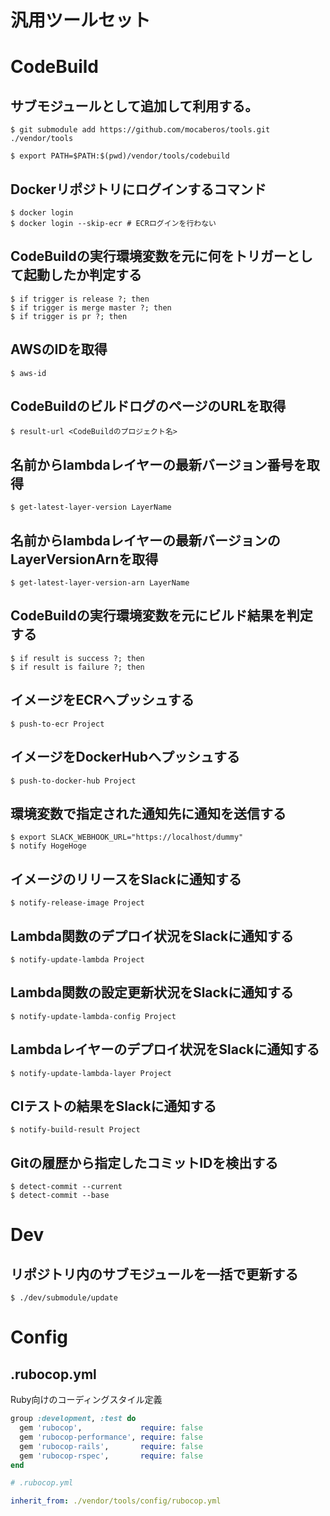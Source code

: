 # 汎用ツールセット

# CodeBuild
## サブモジュールとして追加して利用する。
```shell
$ git submodule add https://github.com/mocaberos/tools.git ./vendor/tools

$ export PATH=$PATH:$(pwd)/vendor/tools/codebuild
```

## Dockerリポジトリにログインするコマンド
```shell
$ docker login
$ docker login --skip-ecr # ECRログインを行わない
```

## CodeBuildの実行環境変数を元に何をトリガーとして起動したか判定する
```shell
$ if trigger is release ?; then
$ if trigger is merge master ?; then
$ if trigger is pr ?; then
```

## AWSのIDを取得
```shell
$ aws-id
```

## CodeBuildのビルドログのページのURLを取得
```shell
$ result-url <CodeBuildのプロジェクト名>
```

## 名前からlambdaレイヤーの最新バージョン番号を取得
```shell
$ get-latest-layer-version LayerName
```

## 名前からlambdaレイヤーの最新バージョンのLayerVersionArnを取得
```shell
$ get-latest-layer-version-arn LayerName
```

## CodeBuildの実行環境変数を元にビルド結果を判定する
```shell
$ if result is success ?; then
$ if result is failure ?; then
```

## イメージをECRへプッシュする
```shell
$ push-to-ecr Project
```

## イメージをDockerHubへプッシュする
```shell
$ push-to-docker-hub Project
```

## 環境変数で指定された通知先に通知を送信する
```shell
$ export SLACK_WEBHOOK_URL="https://localhost/dummy"
$ notify HogeHoge
```

## イメージのリリースをSlackに通知する
```shell
$ notify-release-image Project
```

## Lambda関数のデプロイ状況をSlackに通知する
```shell
$ notify-update-lambda Project
```

## Lambda関数の設定更新状況をSlackに通知する
```shell
$ notify-update-lambda-config Project
```

## Lambdaレイヤーのデプロイ状況をSlackに通知する
```shell
$ notify-update-lambda-layer Project
```

## CIテストの結果をSlackに通知する
```shell
$ notify-build-result Project
```

## Gitの履歴から指定したコミットIDを検出する
```shell
$ detect-commit --current
$ detect-commit --base
```

# Dev
## リポジトリ内のサブモジュールを一括で更新する
```shell
$ ./dev/submodule/update
```

# Config
## .rubocop.yml
Ruby向けのコーディングスタイル定義
```ruby
group :development, :test do
  gem 'rubocop',             require: false
  gem 'rubocop-performance', require: false
  gem 'rubocop-rails',       require: false
  gem 'rubocop-rspec',       require: false
end
```
```yml
# .rubocop.yml

inherit_from: ./vendor/tools/config/rubocop.yml
```
